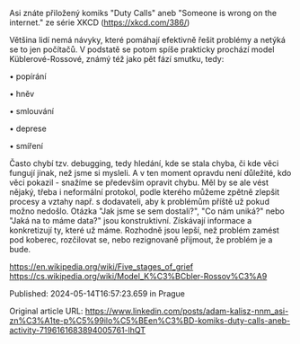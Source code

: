 Asi znáte přiložený komiks "Duty Calls" aneb "Someone is wrong on the internet." ze série XKCD (https://xkcd.com/386/)


Většina lidí nemá návyky, které pomáhají efektivně řešit problémy a netýká se to jen počítačů. V podstatě se potom spíše prakticky prochází model Küblerové-Rossové, známý též jako pět fází smutku, tedy:

• popírání

• hněv

• smlouvání

• deprese

• smíření


Často chybí tzv. debugging, tedy hledání, kde se stala chyba, či kde věci fungují jinak, než jsme si mysleli. A v ten moment opravdu není důležité, kdo věci pokazil - snažíme se především opravit chybu. Měl by se ale vést nějaký, třeba i neformální protokol, podle kterého můžeme zpětně zlepšit procesy a vztahy např. s dodavateli, aby k problémům příště už pokud možno nedošlo. Otázka "Jak jsme se sem dostali?", "Co nám uniká?" nebo "Jaká na to máme data?" jsou konstruktivní. Získávají informace a konkretizují ty, které už máme. Rozhodně jsou lepší, než problém zamést pod koberec, rozčilovat se, nebo rezignovaně přijmout, že problém je a bude.

https://en.wikipedia.org/wiki/Five_stages_of_grief
https://cs.wikipedia.org/wiki/Model_K%C3%BCbler-Rossov%C3%A9


Published: 2024-05-14T16:57:23.659 in Prague

Original article URL: https://www.linkedin.com/posts/adam-kalisz-nnm_asi-zn%C3%A1te-p%C5%99ilo%C5%BEen%C3%BD-komiks-duty-calls-aneb-activity-7196161683894005761-lhQT

[](./media/Bad-IT-tip-ipv6.png)